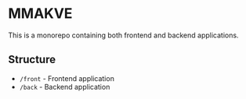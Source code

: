 # MMAKVE

This is a monorepo containing both frontend and backend applications.

## Structure

- `/front` - Frontend application
- `/back` - Backend application